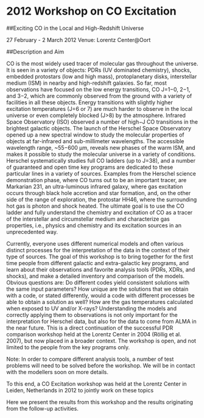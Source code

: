 # 2012 Workshop on CO Excitation

##Exciting CO in the Local and High-Redshift Universe

27 February - 2 March 2012
Venue: Lorentz Center@Oort

##Description and Aim

CO is the most widely used tracer of molecular gas throughout the universe. It is seen in a variety of objects: PDRs (UV dominated chemistry), shocks, embedded protostars (low and high mass), protoplanetary disks, interstellar medium (ISM) in nearby and high-redshift galaxies. So far, most observations have focused on the low energy transitions, CO J=1−0, 2−1, and 3−2, which are commonly observed from the ground with a variety of facilities in all these objects. Energy transitions with slightly higher excitation temperatures (J=6 or 7) are much harder to observe in the local universe or even completely blocked (J>8) by the atmosphere. Infrared Space Observatory (ISO) observed a number of high−J CO transitions in the brightest galactic objects. The launch of the Herschel Space Observatory opened up a new spectral window to study the molecular properties of objects at far-infrared and sub-millimeter wavelengths. The accessible wavelength range, ~55−600 μm, reveals new phases of the warm ISM, and makes it possible to study the molecular universe in a variety of conditions. Herschel systematically studies full CO ladders (up to J=38), and a number of guaranteed and open time key programs are dedicated to these particular lines in a variety of sources. Examples from the Herschel science demonstration phase, where CO turns out to be an important tracer, are Markarian 231, an ultra-luminous infrared galaxy, where gas excitation occurs through black hole accretion and star formation, and, on the other side of the range of exploration, the protostar HH46, where the surrounding hot gas is photon and shock heated. The ultimate goal is to use the CO ladder and fully understand the chemistry and excitation of CO as a tracer of the interstellar and circumstellar medium and characterize gas properties, i.e., physics and chemistry and its excitation sources in an unprecedented way.

Currently, everyone uses different numerical models and often various distinct processes for the interpretation of the data in the context of their type of sources. The goal of this workshop is to bring together for the first time people from different galactic and extra-galactic key programs, and learn about their observations and favorite analysis tools (PDRs, XDRs, and shocks), and make a detailed inventory and comparison of the models. Obvious questions are: Do different codes yield consistent solutions with the same input parameters? How unique are the solutions that we obtain with a code, or stated differently, would a code with different processes be able to obtain a solution as well? How are the gas temperatures calculated when exposed to UV and/or X-rays? Understanding the models and correctly applying them to observations is not only important for the interpretation for Herschel data, but also for the data to come from ALMA in the near future. This is a direct continuation of the successful PDR comparison workshop held at the Lorentz Center in 2004 (Röllig et al. 2007), but now placed in a broader context. The workshop is open, and not limited to the people from the key programs only.

Note: In order to compare different analysis tools, a number of test problems will need to be solved before the workshop. We will be in contact with the modellers soon on more details.

To this end, a CO Excitation workshop was held at the Lorentz Center in Leiden, Netherlands in 2012 to jointly work on these topics

Here we present the results from this workshop and the results originating from the follow-up activities.
